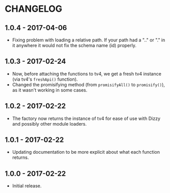 CHANGELOG
=========

1.0.4 - 2017-04-06
------------------

* Fixing problem with loading a relative path. If your path had a ".." or "." in it anywhere it would not fix the schema name (id) properly.


1.0.3 - 2017-02-24
------------------

* Now, before attaching the functions to tv4, we get a fresh tv4 instance (via tv4's `freshApi()` function).
* Changed the promisifying method (from `promisifyAll()` to `promisify()`), as it wasn't working in some cases.


1.0.2 - 2017-02-22
------------------

* The factory now returns the instance of tv4 for ease of use with Dizzy and possibly other module loaders.


1.0.1 - 2017-02-22
------------------

* Updating documentation to be more explicit about what each function returns.


1.0.0 - 2017-02-22
------------------

* Initial release.
